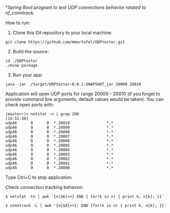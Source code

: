 **Spring Boot program to test UDP connections behavior related to nf_conntrack.*

How to run:

1. Clone this Git repository to your local machine:

```git clone https://github.com/mmartofel/UDPtester.git```

2. Build the source:

```
cd ./UDPtester
./mvnw package
```
3. Run your app:
```
java -jar ./target/UDPtester-0.0.1-SNAPSHOT.jar 20000 20010
```
Application will open UDP ports for range 20000 - 20010 (if you forget to provide command line arguments, default values would be taken). You can check open ports with:
```
(master⚡)» netstat -n | grep 200                                                                                                                                          [14:51:30]
udp46      0      0  *.20010                *.*
udp46      0      0  *.20009                *.*
udp46      0      0  *.20008                *.*
udp46      0      0  *.20007                *.*
udp46      0      0  *.20006                *.*
udp46      0      0  *.20005                *.*
udp46      0      0  *.20004                *.*
udp46      0      0  *.20003                *.*
udp46      0      0  *.20002                *.*
udp46      0      0  *.20001                *.*
udp46      0      0  *.20000                *.*
```
Type Ctrl+C to stop application. 

Check connection tracking behavior:
```
$ netstat -tn | awk '{n[$6]++} END { for(k in n) { print k, n[k]; }}'

$ conntrack -L | awk '{n[$4]++}; END {for(k in n) { print k, n[k]; }}'
```
